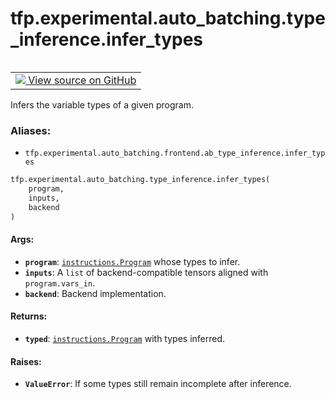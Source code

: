 <div itemscope itemtype="http://developers.google.com/ReferenceObject">
<meta itemprop="name" content="tfp.experimental.auto_batching.type_inference.infer_types" />
<meta itemprop="path" content="Stable" />
</div>

# tfp.experimental.auto_batching.type_inference.infer_types


<table class="tfo-notebook-buttons tfo-api" align="left">

<td>
  <a target="_blank" href="https://github.com/tensorflow/probability/blob/master/tensorflow_probability/python/experimental/auto_batching/type_inference.py">
    <img src="https://www.tensorflow.org/images/GitHub-Mark-32px.png" />
    View source on GitHub
  </a>
</td></table>



Infers the variable types of a given program.

### Aliases:

* `tfp.experimental.auto_batching.frontend.ab_type_inference.infer_types`


``` python
tfp.experimental.auto_batching.type_inference.infer_types(
    program,
    inputs,
    backend
)
```



<!-- Placeholder for "Used in" -->


#### Args:


* <b>`program`</b>: <a href="../../../../tfp/experimental/auto_batching/instructions/Program.md"><code>instructions.Program</code></a> whose types to infer.
* <b>`inputs`</b>: A `list` of backend-compatible tensors aligned with
  `program.vars_in`.
* <b>`backend`</b>: Backend implementation.


#### Returns:


* <b>`typed`</b>: <a href="../../../../tfp/experimental/auto_batching/instructions/Program.md"><code>instructions.Program</code></a> with types inferred.


#### Raises:


* <b>`ValueError`</b>: If some types still remain incomplete after inference.